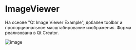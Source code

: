 # ImageViewer
На основе "Qt Image Viewer Example", добален toolbar и пропорциональное масштабирование изображения. Форма реализована в Qt Creator.

![image](https://github.com/b-oleg/ImageViewer/assets/43521934/bcd4fa55-f7d7-42a3-a6b0-860cfed0a4ac)
